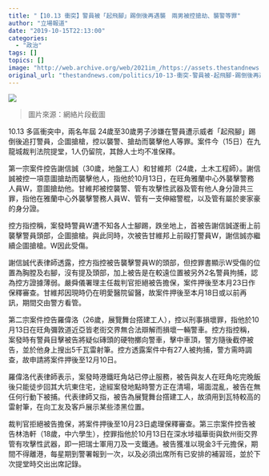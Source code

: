 ```yaml
---
title: "【10.13 衝突】警員被「起飛腳」踢倒後再遇襲　兩男被控搶劫、襲警等罪"
author: "立場報道"
date: "2019-10-15T22:13:00"
categories:
  - "政治"
tags: []
topics: []
image: "http://web.archive.org/web/2021im_/https://assets.thestandnews.com/media/photos/kick-15_tbcxF.png"
original_url: "thestandnews.com/politics/10-13-衝突-警員被-起飛腳-踢倒後再遇襲-兩男被控搶劫-襲警等罪"
---
```

![](http://web.archive.org/web/2021im_/https://assets.thestandnews.com/media/photos/kick-15_tbcxF.png)

> 圖片來源：網絡片段截圖

10.13 多區衝突中，兩名年屆 24歲至30歲男子涉嫌在警員遭示威者「起飛腳」踢倒後追打警員，企圖搶槍，控以襲警、搶劫而襲擊他人等罪。案件今（15日）在九龍城裁判法院提堂，1人仍留院，其餘人士均不准保釋。

第一宗案件控告謝信誠（30歲，地盤工人）和甘維邦（24歲，土木工程師）。謝信誠被控一項意圖搶劫而襲擊他人，指他於10月13日，在旺角雅蘭中心外襲擊警務人員W，意圖搶劫他。甘維邦被控襲警、管有攻擊性武器及管有他人身分證共三罪，指他在雅蘭中心外襲擊警務人員W、管有一支伸縮警棍，以及管有屬於麥家豪的身分證。

控方指控稱，案發時警員W遭不知各人士腳踢，跌坐地上，首被告謝信誠遂衝上前襲擊警員頭部，企圖搶槍。與此同時，次被告甘維邦上前毆打警員W，謝信誠亦繼續企圖搶槍。W因此受傷。

謝信誠代表律師透露，控方指控被告襲擊警員W的頭部，但控罪書顯示W受傷的位置為胸膛及右腳，沒有提及頭部，加上被告是在較遠位置被另外2名警員拘捕，認為控方證據薄弱。嚴舜儀署理主任裁判官拒絕被告擔保，案件押後至本月23日作保釋審查。甘維邦因現時仍在明愛醫院留醫，故案件押後至本月18日或以前再訊，期間交由警方看管。

第二宗案件控告羅偉洛（26歲，展覽舞台撘建工人），控以刑事損壞罪，指他於10月13日在旺角彌敦道近亞皆老街交界無合法辯解而損壞一輛警車。控方指控稱，案發時有警員目擊被告將疑似磚頭的硬物擲向警車，擊中車頂，警方隨後截停被告，並於他身上搜出5千瓦雷射筆。控方透露案件中有27人被拘捕，警方需時調查，故申請將案件押後至12月10日。

羅偉洛代表律師表示，案發時港鐵旺角站已停止服務，被告與友人在旺角吃完晚飯後只能徒步回其大坑東住宅，途經案發地點時警方正在清場，場面混亂，被告在無仼何行動下被捕。代表律師又指，被告為展覽舞台撘建工人，故須用到瓦特較高的雷射筆，在向工友及客戶展示某些漆黑位置。

裁判官拒絕被告擔保，將案件押後至10月23日處理保釋審查。第三宗案件控告被告林浩軒（18歲，中六學生），控罪指他於10月13日在深水埗福華街與欽州街交界管有攻擊性武器，即一把瑞士軍用刀及一支鐵通。被告獲准以現金3千元擔保，期間不得離港，每星期到警署報到一次，以及必須出席所有已安排的補習班，並於下次提堂時交出出席記錄。